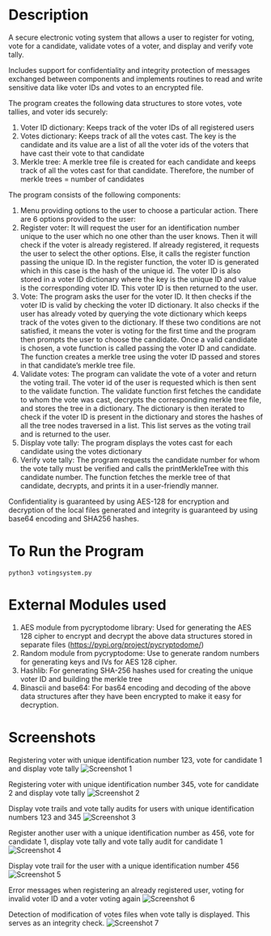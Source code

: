 # Description
A secure electronic voting system that allows a user to register for voting, vote for a candidate, validate votes of a voter, and display and verify vote tally.

Includes support for confidentiality and integrity protection of messages exchanged between components and implements routines to read and write sensitive data like voter IDs and votes to an encrypted file.

The program creates the following data structures to store votes, vote tallies, and voter ids securely:
1. Voter ID dictionary: Keeps track of the voter IDs of all registered users
2. Votes dictionary: Keeps track of all the votes cast. The key is the candidate and its value are a list of all the voter ids of the voters that have cast their vote to that candidate
3. Merkle tree: A merkle tree file is created for each candidate and keeps track of all the votes cast for that candidate. Therefore, the number of merkle trees = number of candidates

The program consists of the following components:
1. Menu providing options to the user to choose a particular action. There are 6 options provided to the user:
2. Register voter: It will request the user for an identification number unique to the user which no one other than the user knows. Then it will check if the voter is already registered. If already registered, it requests the user to select the other options. Else, it calls the register function passing the unique ID. In the register function, the voter ID is generated which in this case is the hash of the unique id. The voter ID is also stored in a voter ID dictionary where the key is the unique ID and value is the corresponding voter ID. This voter ID is then returned to the user.
3. Vote: The program asks the user for the voter ID. It then checks if the voter ID is valid by checking the voter ID dictionary. It also checks if the user has already voted by querying the vote dictionary which keeps track of the votes given to the dictionary. If these two conditions are not satisfied, it means the voter is voting for the first time and the program then prompts the user to choose the candidate. Once a valid candidate is chosen, a vote function is called passing the voter ID and candidate. The function creates a merkle tree using the voter ID passed and stores in that candidate’s merkle tree file.
4. Validate votes: The program can validate the vote of a voter and return the voting trail. The voter id of the user is requested which is then sent to the validate function. The validate function first fetches the candidate to whom the vote was cast, decrypts the corresponding merkle tree file, and stores the tree in a dictionary. The dictionary is then iterated to check if the voter ID is present in the dictionary and stores the hashes of all the tree nodes traversed in a list. This list serves as the voting trail and is returned to the user.
5. Display vote tally: The program displays the votes cast for each candidate using the votes dictionary
6. Verify vote tally: The program requests the candidate number for whom the vote tally must be verified and calls the printMerkleTree with this candidate number. The function fetches the merkle tree of that candidate, decrypts, and prints it in a user-friendly manner.

Confidentiality is guaranteed by using AES-128 for encryption and decryption of the local files generated and integrity is guaranteed by using base64 encoding and SHA256 hashes.

# To Run the Program
`python3 votingsystem.py`

# External Modules used
1. AES module from pycryptodome library: Used for generating the AES 128 cipher to encrypt and decrypt the above data structures stored    in separate files (https://pypi.org/project/pycryptodome/)
2. Random module from pycryptodome: Use to generate random numbers for generating keys and IVs for AES 128 cipher.
3. Hashlib: For generating SHA-256 hashes used for creating the unique voter ID and building the merkle tree
4. Binascii and base64: For bas64 encoding and decoding of the above data structures after they have been encrypted to make it easy for    decryption.

# Screenshots
Registering voter with unique identification number 123, vote for candidate 1 and display vote tally
![Screenshot 1](https://github.com/droid76/Secure-Electronic-Voting-System/blob/master/Screenshots/Screenshot-1.png)

Registering voter with unique identification number 345, vote for candidate 2 and display vote tally
![Screenshot 2](https://github.com/droid76/Secure-Electronic-Voting-System/blob/master/Screenshots/Screenshot-2.png)

Display vote trails and vote tally audits for users with unique identification numbers 123 and 345
![Screenshot 3](https://github.com/droid76/Secure-Electronic-Voting-System/blob/master/Screenshots/Screenshot-3.png)

Register another user with a unique identification number as 456, vote for candidate 1, display vote tally and vote tally audit for candidate 1
![Screenshot 4](https://github.com/droid76/Secure-Electronic-Voting-System/blob/master/Screenshots/Screenshot-4.png)

Display vote trail for the user with a unique identification number 456
![Screenshot 5](https://github.com/droid76/Secure-Electronic-Voting-System/blob/master/Screenshots/Screenshot-5.png)

Error messages when registering an already registered user, voting for invalid voter ID and a voter voting again
![Screenshot 6](https://github.com/droid76/Secure-Electronic-Voting-System/blob/master/Screenshots/Screenshot-6.png)

Detection of modification of votes files when vote tally is displayed. This serves as an integrity check.
![Screenshot 7](https://github.com/droid76/Secure-Electronic-Voting-System/blob/master/Screenshots/Screenshot-7.png)
